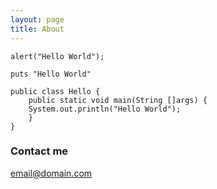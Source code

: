 ```yaml
---
layout: page
title: About
---
```


`alert("Hello World");`

`puts "Hello World"`

```
public class Hello {
    public static void main(String []args) {
    System.out.println("Hello World");
    }
}
```



### Contact me

[email@domain.com](mailto:email@domain.com)
